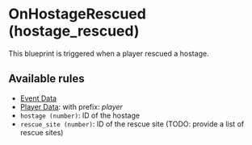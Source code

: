 # OnHostageRescued (hostage_rescued)

This blueprint is triggered when a player rescued a hostage.

## Available rules

- [Event Data](GlobalEventData.md)
- [Player Data](GlobalPlayerData.md): with prefix: *player*
- `hostage (number)`: ID of the hostage
- `rescue_site (number)`: ID of the rescue site (TODO: provide a list of rescue sites)
